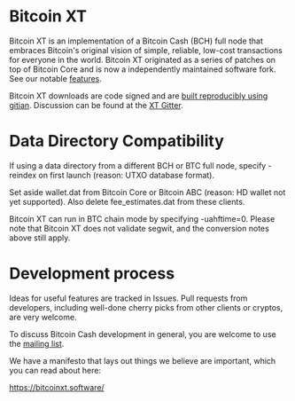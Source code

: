 Bitcoin XT
==========

Bitcoin XT is an implementation of a Bitcoin Cash (BCH) full node that embraces Bitcoin's original vision of simple, reliable, low-cost transactions for everyone in the world. Bitcoin XT originated as a series of patches on top of Bitcoin Core and is now a independently maintained software fork. See our notable [features](https://bitcoinxt.software/patches.html).

Bitcoin XT downloads are code signed and are [built reproducibly using gitian](https://github.com/bitcoinxt/gitian.sigs). Discussion can be found at the [XT Gitter](https://gitter.im/bitcoinxt/Lobby).

Data Directory Compatibility
============================

If using a data directory from a different BCH or BTC full node, specify -reindex on first launch (reason: UTXO database format).

Set aside wallet.dat from Bitcoin Core or Bitcoin ABC (reason: HD wallet not yet supported). Also delete fee_estimates.dat from these clients.
 
Bitcoin XT can run in BTC chain mode by specifying -uahftime=0. Please note that Bitcoin XT does not validate segwit, and the conversion notes above still apply.


Development process
===================

Ideas for useful features are tracked in Issues.  Pull requests from developers, including well-done cherry picks from other clients or cryptos, are very welcome.

To discuss Bitcoin Cash development in general, you are welcome to use the [mailing list](https://lists.linuxfoundation.org/pipermail/bitcoin-ml/).

We have a manifesto that lays out things we believe are important, which you can read about here:

https://bitcoinxt.software/

